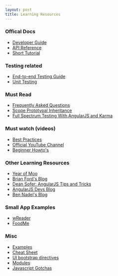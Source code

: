 ```yaml
---
layout: post
title: Learning Resources
---
```


### Offical Docs
*  [Developer Guide][1]
*  [API Reference][2]
*  [Short Tutorial][3]

### Testing related
*  [End-to-end Testing Guide][4]
*  [Unit Testing][5]

### Must Read
*  [Frequently Asked Questions][6]
*  [Scope Prototypal Inheritance][7]
*  [Full Spectrum Testing With AngularJS and Karma][8]

### Must watch (videos)
*  [Best Practices][9]
*  [Official YouTube Channel][10]
*  [Beginner Howto's][11]

### Other Learning Resources
*  [Year of Moo][12]
*  [Brian Ford's Blog][13]
*  [Dean Sofer: AngularJS Tips and Tricks][14]
*  [AngularJS Devs Blog][15]
*  [Ben Nadel's Blog][16]

### Small App Examples
*  [wReader][17]
*  [FoodMe][18]

### Misc
*  [Examples][19]
*  [Cheat Sheet][20]
*  [UI bootstrap directives][21]
*  [Modules][22]
*  [Javascript Gotchas][23]

[1]: http://docs.angularjs.org/guide "Developer Guide"
[2]: http://docs.angularjs.org/api/ "API Reference"
[3]: http://docs.angularjs.org/tutorial
[4]: http://docs.angularjs.org/guide/devguide.e2e-testing "End-to-end Testing Guide"
[5]: http://docs.angularjs.org/guide/devguide.unit-testing "Unit Testing"
[6]: http://docs.angularjs.org/misc/faq "Frequently Asked Questions"
[7]: https://github.com/angular/angular.js/wiki/The-Nuances-of-Scope-Prototypal-Inheritance "Scope Proptotypal Inheritance"
[8]: http://www.yearofmoo.com/2013/01/full-spectrum-testing-with-angularjs-and-karma.html "Full Spectrum Testing With AngularJS and Karma"
[9]: http://www.youtube.com/watch?v=ZhfUv0spHCY "Best Practices"
[10]: http://www.youtube.com/user/angularjs "Official YouTube Channel"
[11]: http://www.egghead.io "Beginner Howto's"
[12]: http://www.yearofmoo.com "Year of Moo"
[13]: http://briantford.com/blog "Brian Ford's Blog"
[14]: http://deansofer.com/posts/view/14/AngularJs-Tips-and-Tricks-UPDATED "Dean Sofer: AngularJS Tips and Tricks"
[15]: http://blog.angularjs.org "AngularJS Devs Blog"
[16]: http://www.bennadel.com "Ben Nadel's Blog"
[17]: https://github.com/GoogleChrome/wReader-app "wReader"
[18]: http://blog.angularjs.org/2012/11/angularjs-example-applications.html "FoodMe"
[19]: https://github.com/angular/angular.js/wiki/JsFiddle-Examples "Examples"
[20]: http://www.cheatography.com/proloser/cheat-sheets/angularjs "Cheat Sheet"
[21]: http://angular-ui.github.com "UI bootstrap directives"
[22]: http://ngmodules.org "Modules"
[23]: http://bonsaiden.github.io/JavaScript-Garden/ "Javascript Gotchas"